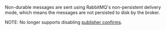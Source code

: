 Non-durable messages are sent using RabbitMQ's non-persistent delivery mode, which means the messages are not persisted to disk by the broker.

NOTE: No longer supports disabling [publisher confirms](https://www.rabbitmq.com/confirms.html).
